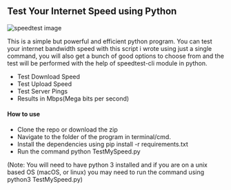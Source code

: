 ## Test Your Internet Speed using Python

<img src="https://b.cdnst.net/images/share-logo.png"
     alt="speedtest image"/>

This is a simple but powerful and efficient python program.
You can test your internet bandwidth speed with this script i wrote using just a single command, you will also get a bunch of good options to choose from and the test will be performed with the help of speedtest-cli module in python.

- Test Download Speed
- Test Upload Speed
- Test Server Pings
- Results in Mbps(Mega bits per second)

#### How to use

- Clone the repo or download the zip
- Navigate to the folder of the program in terminal/cmd.
- Install the dependencies using pip install -r requirements.txt
- Run the command python TestMySpeed.py

(Note: You will need to have python 3 installed and if you are on a unix based OS (macOS, or linux) you may need to run the command using python3 TestMySpeed.py)
